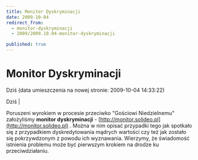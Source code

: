 ```yaml
---
title: Monitor Dyskryminacji
date: 2009-10-04
redirect_from: 
  - monitor-dyskryminacji
  - 2009/2009.10.04-monitor-dyskryminacji

published: true
---
```




# Monitor Dyskryminacji

<time>Dziś (data umieszczenia na nowej stronie: 2009-10-04 14:33:22)</time>

Dziś | 



Poruszeni wyrokiem w procesie przeciwko "Gościowi Niedzielnemu" założyliśmy **monitor dyskryminacji** - [http://monitor.solideo.pl](http://monitor.solideo.pl) . Można w nim opisać przypadki tego jak spotkało się z przypadkiem dyskredytowania mądrych wartości&nbsp;czy też jak zostało się pokrzywdzonym z powodu ich wyznawania.&nbsp;Wierzymy, że świadomość istnienia problemu&nbsp;może być pierwszym krokiem na drodze ku przeciwdziałaniu. 


<!--{{json:{"created_date":"2009-10-04 14:33:22","publish_down":"0000-00-00 00:00:00","id":"768"}}}-->